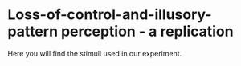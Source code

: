 # Loss-of-control-and-illusory-pattern perception - a replication

Here you will find the stimuli used in our experiment.
